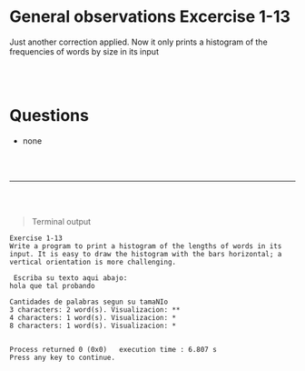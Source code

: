 # General observations Excercise 1-13

Just another correction applied. Now it only prints a histogram of the frequencies of words by size in its input

<br> </br>

# Questions

- none

<br> </br>

---

<br> </br>

> Terminal output

```
Exercise 1-13
Write a program to print a histogram of the lengths of words in its input. It is easy to draw the histogram with the bars horizontal; a vertical orientation is more challenging.

 Escriba su texto aqui abajo:
hola que tal probando

Cantidades de palabras segun su tamaNIo
3 characters: 2 word(s). Visualizacion: **
4 characters: 1 word(s). Visualizacion: *
8 characters: 1 word(s). Visualizacion: *


Process returned 0 (0x0)   execution time : 6.807 s
Press any key to continue.


```
